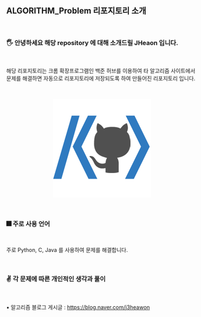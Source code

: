 ## ALGORITHM_Problem 리포지토리 소개 

<br>

### 🖐️ 안녕하세요 해당 repository 에 대해 소개드릴 JHeaon 입니다. 

<br>

해당 리포지토리는 크롬 확장프로그램인 백준 허브를 이용하여 타 알고리즘 사이트에서 문제를 해결하면 자동으로 리포지토리에 저장되도록 하여 만들어진 리포지토리 입니다. 

<br>

<p align="center">
    <img src="./img/1.png">
</p>

<br>

### 🎆 주로 사용 언어 

<br>

주로 Python, C, Java 를 사용하여 문제를 해결합니다.  <br>


<br>


### ✌️ 각 문제에 따른 개인적인 생각과 풀이

<br>

▪️ 알고리즘 블로그 게시글   : https://blog.naver.com/j3heawon